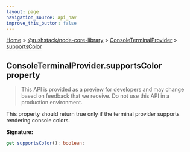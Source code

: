```yaml
---
layout: page
navigation_source: api_nav
improve_this_button: false
---
```



[Home](./index.md) &gt; [@rushstack/node-core-library](./node-core-library.md) &gt; [ConsoleTerminalProvider](./node-core-library.consoleterminalprovider.md) &gt; [supportsColor](./node-core-library.consoleterminalprovider.supportscolor.md)

## ConsoleTerminalProvider.supportsColor property

> This API is provided as a preview for developers and may change based on feedback that we receive. Do not use this API in a production environment.
>

This property should return true only if the terminal provider supports rendering console colors.

<b>Signature:</b>

```typescript
get supportsColor(): boolean;
```
